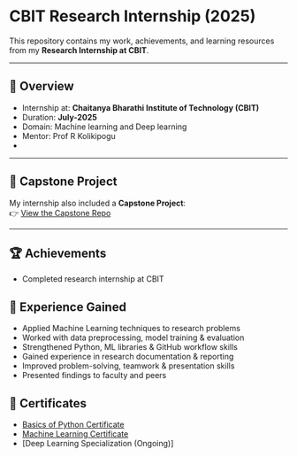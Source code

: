 # CBIT Research Internship (2025)

This repository contains my work, achievements, and learning resources from my **Research Internship at CBIT**.

---

## 📜 Overview
- Internship at: **Chaitanya Bharathi Institute of Technology (CBIT)**
- Duration: **July-2025**
- Domain: Machine learning and Deep learning
- Mentor: Prof R Kolikipogu
- 
---

## 🚀 Capstone Project
My internship also included a **Capstone Project**:  
👉 [View the Capstone Repo]((https://github.com/giridharredy/Capstone-Project-Research-Internship-CBIT))

---

## 🏆 Achievements
- Completed research internship at CBIT
## 🎯 Experience Gained
- Applied Machine Learning techniques to research problems  
- Worked with data preprocessing, model training & evaluation  
- Strengthened Python, ML libraries & GitHub workflow skills  
- Gained experience in research documentation & reporting  
- Improved problem-solving, teamwork & presentation skills
- Presented findings to faculty and peers

## 📜 Certificates
- [Basics of Python Certificate]([certificates/basics-of-python.pdf](https://drive.google.com/file/d/1DzR6-VYDgcMeoD-PysQGmwa9dQCau2sK/view?usp=sharing))
- [Machine Learning Certificate]([https://drive.google.com/file/d/1GND84fEe_h4TrmaQvROYQ9mDi5CGeLAO/view?usp=sharing])
- [Deep Learning Specialization (Ongoing)]


